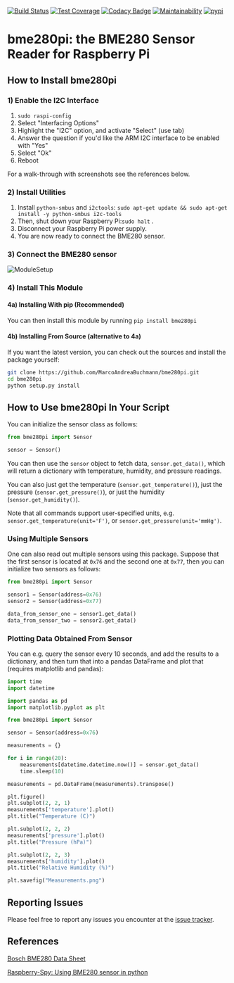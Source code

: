 [![Build Status](https://github.com/MarcoAndreaBuchmann/bme280pi/workflows/Tests/badge.svg)](https://github.com/MarcoAndreaBuchmann/bme280pi/actions?query=workflow%3ATests)
[![Test Coverage](https://api.codeclimate.com/v1/badges/74442c7128065652d6da/test_coverage)](https://codeclimate.com/github/MarcoAndreaBuchmann/bme280pi/test_coverage)
[![Codacy Badge](https://api.codacy.com/project/badge/Grade/fb51e4dac5ee4e4bbf55c6615aae3597)](https://app.codacy.com/manual/MarcoAndreaBuchmann/bme280pi/dashboard)
[![Maintainability](https://api.codeclimate.com/v1/badges/74442c7128065652d6da/maintainability)](https://codeclimate.com/github/MarcoAndreaBuchmann/bme280pi/maintainability)
[![pypi](https://img.shields.io/pypi/v/bme280pi.svg)](https://pypi.org/project/bme280pi/)

# bme280pi: the BME280 Sensor Reader for Raspberry Pi

## How to Install bme280pi

### 1) Enable the I2C Interface

1)  `sudo raspi-config`
2)  Select "Interfacing Options"
3)  Highlight the "I2C" option, and activate "Select" (use tab)
4)  Answer the question if you'd like the ARM I2C interface to be enabled with "Yes"
5)  Select "Ok"
6)  Reboot

For a walk-through with screenshots see the references below.

### 2) Install Utilities

1)  Install `python-smbus` and `i2ctools`: `sudo apt-get update && sudo apt-get install -y python-smbus i2c-tools`
2)  Then, shut down your Raspberry Pi:`sudo halt` .
3)  Disconnect your Raspberry Pi power supply.
4)  You are now ready to connect the BME280 sensor.

### 3) Connect the BME280 sensor

![ModuleSetup](https://i.imgur.com/8i3sSlC.png)

### 4) Install This Module

#### 4a) Installing With pip (Recommended)

You can then install this module by running `pip install bme280pi`

#### 4b) Installing From Source (alternative to 4a)

If you want the latest version, you can check out the sources and install the
package yourself:

```bash
git clone https://github.com/MarcoAndreaBuchmann/bme280pi.git
cd bme280pi
python setup.py install
```

## How to Use bme280pi In Your Script

You can initialize the sensor class as follows:

```python
from bme280pi import Sensor

sensor = Sensor()
```

You can then use the `sensor` object to fetch data, `sensor.get_data()`, which will return a dictionary
with temperature, humidity, and pressure readings.

You can also just get the temperature (`sensor.get_temperature()`),
just the pressure (`sensor.get_pressure()`), or
just the humidity (`sensor.get_humidity()`).

Note that all commands support user-specified units, e.g. `sensor.get_temperature(unit='F')`,
or `sensor.get_pressure(unit='mmHg')`.

### Using Multiple Sensors

One can also read out multiple sensors using this package. Suppose that the first sensor is located
at `0x76` and the second one at `0x77`, then you can initialize two sensors as follows:

```python
from bme280pi import Sensor

sensor1 = Sensor(address=0x76)
sensor2 = Sensor(address=0x77)

data_from_sensor_one = sensor1.get_data()
data_from_sensor_two = sensor2.get_data()
```

### Plotting Data Obtained From Sensor

You can e.g. query the sensor every 10 seconds, and add the results to a dictionary, and then
turn that into a pandas DataFrame and plot that (requires matplotlib and pandas):

```python
import time
import datetime

import pandas as pd
import matplotlib.pyplot as plt

from bme280pi import Sensor

sensor = Sensor(address=0x76)

measurements = {}

for i in range(20):
    measurements[datetime.datetime.now()] = sensor.get_data()
    time.sleep(10)

measurements = pd.DataFrame(measurements).transpose()

plt.figure()
plt.subplot(2, 2, 1)
measurements['temperature'].plot()
plt.title("Temperature (C)")

plt.subplot(2, 2, 2)
measurements['pressure'].plot()
plt.title("Pressure (hPa)")

plt.subplot(2, 2, 3)
measurements['humidity'].plot()
plt.title("Relative Humidity (%)")

plt.savefig("Measurements.png")
```

## Reporting Issues

Please feel free to report any issues you encounter at the
[issue tracker](https://github.com/MarcoAndreaBuchmann/bme280pi/issues).

## References

[Bosch BME280 Data Sheet](https://www.bosch-sensortec.com/products/environmental-sensors/humidity-sensors-bme280/)

[Raspberry-Spy: Using BME280 sensor in python](https://www.raspberrypi-spy.co.uk/2016/07/using-bme280-i2c-temperature-pressure-sensor-in-python/)
